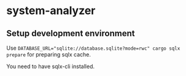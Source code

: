 # system-analyzer

## Setup development environment

Use `DATABASE_URL="sqlite://database.sqlite?mode=rwc" cargo sqlx prepare` for preparing sqlx cache.

You need to have sqlx-cli installed.